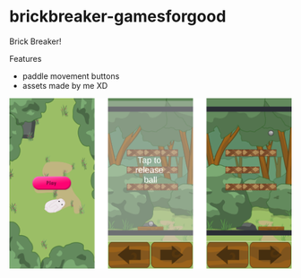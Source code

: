 # brickbreaker-gamesforgood
 Brick Breaker! 

Features
- paddle movement buttons
- assets made by me XD

![Bunny Break Screenshots](https://github.com/desrocm/brickbreaker-gamesforgood/blob/master/bunnybreak-screenshot.png?raw=true)
